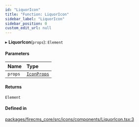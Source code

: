 ```yaml
---
id: "LiquorIcon"
title: "Function: LiquorIcon"
sidebar_label: "LiquorIcon"
sidebar_position: 0
custom_edit_url: null
---
```


▸ **LiquorIcon**(`props`): `Element`

#### Parameters

| Name | Type |
| :------ | :------ |
| `props` | [`IconProps`](../types/IconProps.md) |

#### Returns

`Element`

#### Defined in

[packages/firecms_core/src/icons/components/LiquorIcon.tsx:3](https://github.com/FireCMSco/firecms/blob/d45f3739/packages/firecms_core/src/icons/components/LiquorIcon.tsx#L3)
